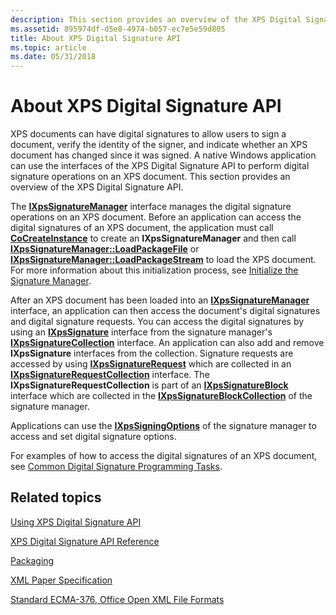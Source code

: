 ```yaml
---
description: This section provides an overview of the XPS Digital Signature API.
ms.assetid: 895974df-d5e8-4974-b057-ec7e5e59d805
title: About XPS Digital Signature API
ms.topic: article
ms.date: 05/31/2018
---
```


# About XPS Digital Signature API

XPS documents can have digital signatures to allow users to sign a document, verify the identity of the signer, and indicate whether an XPS document has changed since it was signed. A native Windows application can use the interfaces of the XPS Digital Signature API to perform digital signature operations on an XPS document. This section provides an overview of the XPS Digital Signature API.

The [**IXpsSignatureManager**](/windows/desktop/api/xpsdigitalsignature/nn-xpsdigitalsignature-ixpssignaturemanager) interface manages the digital signature operations on an XPS document. Before an application can access the digital signatures of an XPS document, the application must call [**CoCreateInstance**](/windows/win32/api/combaseapi/nf-combaseapi-cocreateinstance) to create an **IXpsSignatureManager** and then call [**IXpsSignatureManager::LoadPackageFile**](/windows/desktop/api/xpsdigitalsignature/nf-xpsdigitalsignature-ixpssignaturemanager-loadpackagefile) or [**IXpsSignatureManager::LoadPackageStream**](/windows/desktop/api/xpsdigitalsignature/nf-xpsdigitalsignature-ixpssignaturemanager-loadpackagestream) to load the XPS document. For more information about this initialization process, see [Initialize the Signature Manager](initialize-the-signature-manager.md).

After an XPS document has been loaded into an [**IXpsSignatureManager**](/windows/desktop/api/xpsdigitalsignature/nn-xpsdigitalsignature-ixpssignaturemanager) interface, an application can then access the document's digital signatures and digital signature requests. You can access the digital signatures by using an [**IXpsSignature**](/windows/desktop/api/xpsdigitalsignature/nn-xpsdigitalsignature-ixpssignature) interface from the signature manager's [**IXpsSignatureCollection**](/windows/desktop/api/xpsdigitalsignature/nn-xpsdigitalsignature-ixpssignaturecollection) interface. An application can also add and remove **IXpsSignature** interfaces from the collection. Signature requests are accessed by using [**IXpsSignatureRequest**](/windows/desktop/api/xpsdigitalsignature/nn-xpsdigitalsignature-ixpssignaturerequest) which are collected in an [**IXpsSignatureRequestCollection**](/windows/desktop/api/xpsdigitalsignature/nn-xpsdigitalsignature-ixpssignaturerequestcollection) interface. The **IXpsSignatureRequestCollection** is part of an [**IXpsSignatureBlock**](/windows/desktop/api/xpsdigitalsignature/nn-xpsdigitalsignature-ixpssignatureblock) interface which are collected in the [**IXpsSignatureBlockCollection**](/windows/desktop/api/xpsdigitalsignature/nn-xpsdigitalsignature-ixpssignatureblockcollection) of the signature manager.

Applications can use the [**IXpsSigningOptions**](/windows/desktop/api/xpsdigitalsignature/nn-xpsdigitalsignature-ixpssigningoptions) of the signature manager to access and set digital signature options.

For examples of how to access the digital signatures of an XPS document, see [Common Digital Signature Programming Tasks](basic-digital-signature-programming-tasks.md).

## Related topics

<dl> <dt>

[Using XPS Digital Signature API](using-digital-signatures-in-xps-documents.md)
</dt> <dt>

[XPS Digital Signature API Reference](xps-digital-signatures-programming-reference.md)
</dt> <dt>

[Packaging](/previous-versions/windows/desktop/opc/packaging)
</dt> <dt>

[XML Paper Specification](https://en.wikipedia.org/wiki/Open_XML_Paper_Specification)
</dt> <dt>

[Standard ECMA-376, Office Open XML File Formats](https://ecma-international.org/publications-and-standards/standards/ecma-376/)
</dt> </dl>

 

 
